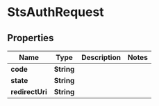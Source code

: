 

# StsAuthRequest


## Properties

| Name | Type | Description | Notes |
|------------ | ------------- | ------------- | -------------|
|**code** | **String** |  |  |
|**state** | **String** |  |  |
|**redirectUri** | **String** |  |  |



